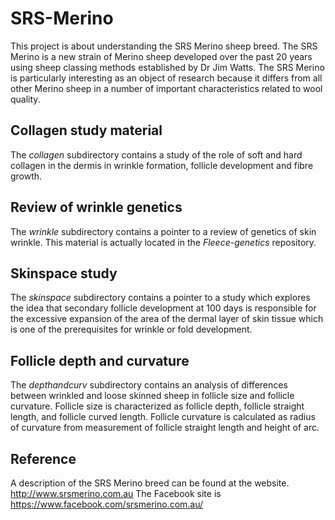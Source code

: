 # SRS-Merino #
This project is about understanding the SRS Merino sheep breed. The SRS Merino is a new strain of Merino sheep developed over the past 20 years using sheep classing methods established by Dr Jim Watts. The SRS Merino is particularly interesting as an object of research because it differs from all other Merino sheep in a number of important characteristics related to wool quality.


## Collagen study material ##
The _collagen_ subdirectory contains a study of the role of soft and hard collagen in the dermis in wrinkle formation, follicle development and fibre growth.

## Review of wrinkle genetics ##
The _wrinkle_ subdirectory contains a pointer to a review of genetics of skin wrinkle. This material is actually located in the _Fleece-genetics_ repository.

## Skinspace study ##
The _skinspace_ subdirectory contains a pointer to a study which explores the idea that secondary follicle development at 100 days is responsible for the excessive expansion of the area of the dermal layer of skin tissue which is one of the prerequisites for wrinkle or fold development.

## Follicle depth and curvature ##
The _depthandcurv_ subdirectory contains an analysis of differences between wrinkled and loose skinned sheep in follicle size and follicle curvature. Follicle size is characterized as follicle depth, follicle straight length, and follicle curved length. Follicle curvature is calculated as radius of curvature from measurement of follicle straight length and height of arc.

## Reference ##
A description of the SRS Merino breed can be found at the website.
http://www.srsmerino.com.au
The Facebook site is  https://www.facebook.com/srsmerino.com.au/

